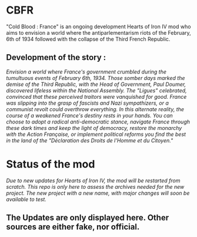 # CBFR
"Cold Blood : France" is an ongoing development Hearts of Iron IV mod who aims to envision a world where the antiparlementarism riots of the February, 6th of 1934 followed with the collapse of the Third French Republic.

## Development of the story : 
*Envision a world where France's government crumbled during the tumultuous events of February 6th, 1934. 
Those somber days marked the demise of the Third Republic, with the Head of Government, Paul Doumer, discovered lifeless within the National Assembly. 
The "Ligues" celebrated, convinced that these perceived traitors were vanquished for good. 
France was slipping into the grasp of fascists and Nazi sympathizers, or a communist revolt could overthrow everything. 
In this alternate reality, the course of a weakened France's destiny rests in your hands. You can choose to adopt a radical anti-democratic stance, navigate France through these dark times and keep the light of democracy, restore the monarchy with the Action Française, or implement political reforms you find the best in the land of the "Déclaration des Droits de l'Homme et du Citoyen."*



# Status of the mod

*Due to new updates for Hearts of Iron IV, the mod will be restarted from scratch. This repo is only here to assess the archives needed for the new project. The new project *with a new name, with major changes* will soon be available to test.*

## The Updates are only displayed here. Other sources are either fake, nor official.
